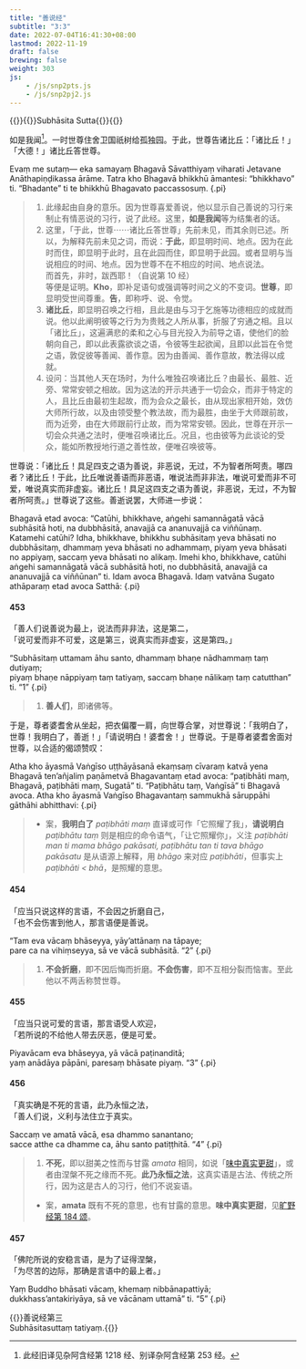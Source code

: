 ```yaml
---
title: "善说经"
subtitle: "3:3"
date: 2022-07-04T16:41:30+08:00
lastmod: 2022-11-19
draft: false
brewing: false
weight: 303
js:
    - /js/snp2pts.js
    - /js/snp2pj2.js
---
```



{{<subtitle>}}{{<suttalink src="snp3.3">}}Subhāsita Sutta{{</suttalink>}}{{</subtitle>}}

如是我闻[^a-1]。一时世尊住舍卫国祇树给孤独园。于此，世尊告诸比丘：「诸比丘！」「大德！」诸比丘答世尊。

Evaṃ me sutaṃ— eka samayaṃ Bhagavā Sāvatthiyaṃ viharati Jetavane Anāthapiṇḍikassa ārāme. Tatra kho Bhagavā bhikkhū āmantesi: “bhikkhavo” ti. “Bhadante” ti te bhikkhū Bhagavato paccassosuṃ.
{.pi}

> 1. 此缘起由自身的意乐。因为世尊喜爱善说，他以显示自己善说的习行来制止有情恶说的习行，说了此经。这里，**如是我闻**等为结集者的话。
> 1. 这里，「于此，世尊⋯⋯诸比丘答世尊」先前未见，而其余则已述。所以，为解释先前未见之词，而说：**于此**，即显明时间、地点。因为在此时而住，即显明于此时，且在此园而住，即显明于此园。或者显明与当说相应的时间、地点。因为世尊不在不相应的时间、地点说法。<div>而首先，非时，跋西耶！（自说第 10 经）</div>等便是证明。**Kho**，即补足语句或强调等时间之义的不变词。**世尊**，即显明受世间尊重。**告**，即称呼、说、令觉。
> 1. **诸比丘**，即显明召唤之行相，且此是由与习于乞施等功德相应的成就而说。他以此阐明彼等之行为为贵贱之人所从事，折服了穷通之相。且以「诸比丘」，这遍满悲的柔和之心与目光投入为前导之语，使他们的脸朝向自己，即以此表露欲谈之语，令彼等生起欲闻，且即以此旨在令觉之语，敦促彼等善闻、善作意。因为由善闻、善作意故，教法得以成就。
> 1. 设问：当其他人天在场时，为什么唯独召唤诸比丘？由最长、最胜、近旁、常常安顿之相故。因为这法的开示共通于一切会众，而非于特定的人，且比丘由最初生起故，而为会众之最长，由从现出家相开始，效仿大师所行故，以及由领受整个教法故，而为最胜，由坐于大师跟前故，而为近旁，由在大师跟前行止故，而为常常安顿。因此，世尊在开示一切会众共通之法时，便唯召唤诸比丘。况且，也由彼等为此谈论的受众，能如所教授地行道之善性故，便唯召唤彼等。

[^a-1]: 此经旧译见杂阿含经第 1218 经、别译杂阿含经第 253 经。

世尊说：「诸比丘！具足四支之语为善说，非恶说，无过，不为智者所呵责。哪四者？诸比丘！于此，比丘唯说善语而非恶语，唯说法而非非法，唯说可爱而非不可爱，唯说真实而非虚妄。诸比丘！具足这四支之语为善说，非恶说，无过，不为智者所呵责。」世尊说了这些。善逝说罢，大师进一步说：

Bhagavā etad avoca: “Catūhi, bhikkhave, aṅgehi samannāgatā vācā subhāsitā hoti, na dubbhāsitā, anavajjā ca ananuvajjā ca viññūnaṃ. Katamehi catūhi? Idha, bhikkhave, bhikkhu subhāsitaṃ yeva bhāsati no dubbhāsitaṃ, dhammaṃ yeva bhāsati no adhammaṃ, piyaṃ yeva bhāsati no appiyaṃ, saccaṃ yeva bhāsati no alikaṃ. Imehi kho, bhikkhave, catūhi aṅgehi samannāgatā vācā subhāsitā hoti, no dubbhāsitā, anavajjā ca ananuvajjā ca viññūnan” ti. Idam avoca Bhagavā. Idaṃ vatvāna Sugato athāparaṃ etad avoca Satthā:
{.pi}

#### 453

「善人们说善说为最上，说法而非非法，这是第二，  
「说可爱而非不可爱，这是第三，说真实而非虚妄，这是第四。」

“Subhāsitaṃ uttamam āhu santo, dhammaṃ bhaṇe nādhammaṃ taṃ dutiyaṃ;  
piyaṃ bhaṇe nāppiyaṃ taṃ tatiyaṃ, saccaṃ bhaṇe nālikaṃ taṃ catutthan” ti. <q>1</q>
{.pi}

> 1. **善人们**，即诸佛等。

于是，尊者婆耆舍从坐起，把衣偏覆一肩，向世尊合掌，对世尊说：「我明白了，世尊！我明白了，善逝！」「请说明白！婆耆舍！」世尊说。于是尊者婆耆舍面对世尊，以合适的偈颂赞叹：

Atha kho āyasmā Vaṅgīso uṭṭhāyāsanā ekaṃsaṃ cīvaraṃ katvā yena Bhagavā ten’añjaliṃ paṇāmetvā Bhagavantaṃ etad avoca: “paṭibhāti maṃ, Bhagavā, paṭibhāti maṃ, Sugatā” ti. “Paṭibhātu taṃ, Vaṅgīsā” ti Bhagavā avoca. Atha kho āyasmā Vaṅgīso Bhagavantaṃ sammukhā sāruppāhi gāthāhi abhitthavi:
{.pi}

> - 案，**我明白了** *paṭibhāti maṃ* 直译或可作「它照耀了我」，**请说明白** *paṭibhātu taṃ* 则是相应的命令语气，「让它照耀你」，义注 *paṭibhāti man ti mama bhāgo pakāsati, paṭibhātu tan ti tava bhāgo pakāsatu* 是从语源上解释，用 *bhāgo* 来对应 *paṭibhāti*，但事实上 *paṭibhāti < bhā*，是照耀的意思。

#### 454

「应当只说这样的言语，不会因之折磨自己，  
「也不会伤害到他人，那言语便是善说。

“Tam eva vācaṃ bhāseyya, yāy’attānaṃ na tāpaye;  
pare ca na vihiṃseyya, sā ve vācā subhāsitā. <q>2</q>
{.pi}

> 1. **不会折磨**，即不因后悔而折磨。**不会伤害**，即不互相分裂而恼害。至此他以不两舌称赞世尊。

#### 455

「应当只说可爱的言语，那言语受人欢迎，  
「若所说的不给他人带去厌恶，便是可爱。

Piyavācam eva bhāseyya, yā vācā paṭinanditā;  
yaṃ anādāya pāpāni, paresaṃ bhāsate piyaṃ. <q>3</q>
{.pi}

#### 456

「真实确是不死的言语，此乃永恒之法，  
「善人们说，义利与法住立于真实。

Saccaṃ ve amatā vācā, esa dhammo sanantano;  
sacce atthe ca dhamme ca, āhu santo patiṭṭhitā. <q>4</q>
{.pi}

> 1. **不死**，即以甜美之性而与甘露 *amata* 相同，如说「[味中真实更甜](../110/#184)」，或者由涅槃不死之缘而不死。**此乃永恒之法**，这真实语是古法、传统之所行，因为这是古人的习行，他们不说妄语。
> - 案，**amata** 既有不死的意思，也有甘露的意思。**味中真实更甜**，见[旷野经第 184 颂](../110/#184)。

#### 457

「佛陀所说的安稳言语，是为了证得涅槃，  
「为尽苦的边际，那确是言语中的最上者。」

Yaṃ Buddho bhāsati vācaṃ, khemaṃ nibbānapattiyā;  
dukkhass’antakiriyāya, sā ve vācānam uttamā” ti. <q>5</q>
{.pi}


{{<eof>}}善说经第三<br>Subhāsitasuttaṃ tatiyaṃ.{{</eof>}}